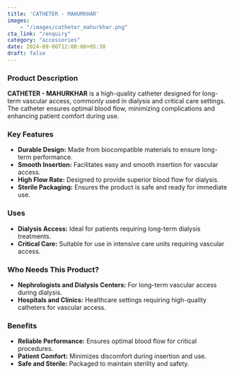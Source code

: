 ```yaml
---
title: 'CATHETER - MAHURKHAR'
images: 
    - "/images/catheter_mahurkhar.png"
cta_link: "/enquiry"
category: "accessories"
date: 2024-09-06T12:00:00+05:30
draft: false
---
```


### Product Description

**CATHETER - MAHURKHAR** is a high-quality catheter designed for long-term vascular access, commonly used in dialysis and critical care settings. The catheter ensures optimal blood flow, minimizing complications and enhancing patient comfort during use.

### Key Features

- **Durable Design:** Made from biocompatible materials to ensure long-term performance.
- **Smooth Insertion:** Facilitates easy and smooth insertion for vascular access.
- **High Flow Rate:** Designed to provide superior blood flow for dialysis.
- **Sterile Packaging:** Ensures the product is safe and ready for immediate use.

### Uses

- **Dialysis Access:** Ideal for patients requiring long-term dialysis treatments.
- **Critical Care:** Suitable for use in intensive care units requiring vascular access.

### Who Needs This Product?

- **Nephrologists and Dialysis Centers:** For long-term vascular access during dialysis.
- **Hospitals and Clinics:** Healthcare settings requiring high-quality catheters for vascular access.

### Benefits

- **Reliable Performance:** Ensures optimal blood flow for critical procedures.
- **Patient Comfort:** Minimizes discomfort during insertion and use.
- **Safe and Sterile:** Packaged to maintain sterility and safety.
